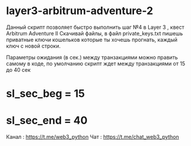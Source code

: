 # layer3-arbitrum-adventure-2

Данный скрипт позволяет быстро выполнить шаг №4 в Layer 3 , квест  Arbitrum Adventure II
Скачивай файлы, в файл private_keys.txt пишешь приватные ключи кошельков которые ты хочешь прогнать, каждый ключ с новой строки.

Параметры ожидания (в сек.) между транзакциями можно править самому в коде, по умолчанию скрипт ждет между транзакциями от 15 до 40 сек
# sl_sec_beg = 15
# sl_sec_end = 40


Канал :  https://t.me/web3_python
Чат	  :  https://t.me/chat_web3_python
